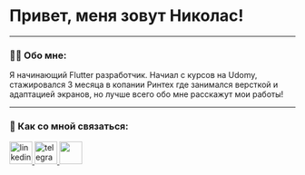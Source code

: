 # Привет, меня зовут Николас!

---

### :man_technologist: Обо мне: 

Я начинающий Flutter разработчик. Начиал с курсов на Udomy, стажировался 3 месяца в копании Ринтех где занимался версткой и адаптацией экранов, но лучше всего обо мне расскажут мои работы!

---

### 🤝 Как со мной связаться:

  <div id="badges">
    <a href="https://www.linkedin.com/in/nikolas-gevorkyan-90a2a0282" target="_blank">
      <img src="https://cdn-icons-png.flaticon.com/512/2504/2504799.png" width="40" height="40" alt="linkedin" />
    </a>
    <a href="https://t.me/tehnomaniak07" target="_blank">
      <img src="https://cdn-icons-png.flaticon.com/512/2111/2111646.png" width="40" height="40" alt="telegram group" />
    </a>
    <a href="https://vk.com/f1ll_zzz" target="_blank">
      <img src="https://cdn-icons-png.flaticon.com/512/145/145813.png" width="40" height="40" alt=""/>
    </a>
    
  </div>
